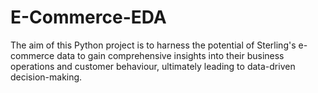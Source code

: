 # E-Commerce-EDA
The aim of this Python project is to harness the potential of Sterling's e-commerce data to gain comprehensive insights into their business operations and customer behaviour, ultimately leading to data-driven decision-making.
